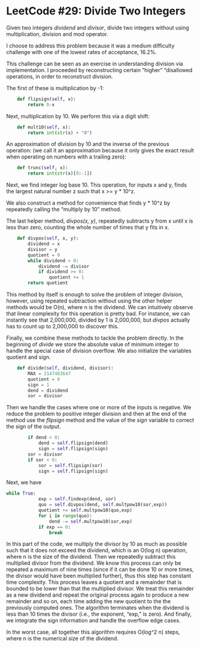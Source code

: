 # LeetCode #29: Divide Two Integers
Given two integers *dividend* and *divisor*, divide two integers without using multiplication, division and mod operator.

I choose to address this problem because it was a medium difficulty challenge with one of the lowest rates of acceptance, 16.2%.

This  challenge can be seen as an exercise in understanding division via implementation. I proceeded by reconstructing certain “higher” “disallowed operations, in order to reconstruct division.

The first of these is multiplication by -1:

```py
    def flipsign(self, x):
        return 0-x
```

Next, multiplication by 10. We perform this via a digit shift:

```py
    def mult10(self, x):
        return int(str(x) + "0")
```

An approximation of division by 10 and the inverse of the previous operation: (we call it an approximation because it only gives the exact result when operating on numbers with a trailing zero):

```py
    def trunc(self, x):
        return int(str(x)[0:-1])
```

Next, we find integer log base 10. This operation, for inputs x and y, finds the largest natural number z such that x >= y * 10^z.

We also construct a method for convenience that finds y * 10^z by repeatedly calling the “multiply by 10” method.

The last helper method, *divpos(x, y)*, repeatedly subtracts y from x until x is less than zero, counting the whole number of times that y  fits in x.

```py
    def divpos(self, x, y):
        dividend = x
        divisor = y
        quotient = 0
        while dividend > 0:
            dividend -= divisor
            if dividend >= 0:
                quotient += 1
        return quotient
```

This method by itself is enough to solve the problem of integer division, however, using repeated subtraction without using the other helper methods would be O(n), where n is the dividend.  We can intuitively observe that linear complexity for this operation is pretty bad. For instance, we can instantly see that 2,000,000, divided by 1 is 2,000,000, but *divpos* actually has to count up to 2,000,000 to discover this.

Finally, we combine these methods to tackle the problem directly. In the beginning of *divide* we store the absolute value of minimum integer to handle the special case of division overflow. We also initialize the variables quotient and sign.

```py
    def divide(self, dividend, divisor):
        MAX = 2147483647
        quotient = 0
        sign = 1
        dend = dividend
        sor = divisor
```

Then we handle the cases where one or more of the inputs is negative. We reduce the problem to positive integer division and then at the end of the method use the *flipsign*  method and the value of the *sign* variable to correct the sign of the output.

```py
        if dend < 0:
            dend = self.flipsign(dend)
            sign = self.flipsign(sign)
        sor = divisor
        if sor < 0:
            sor = self.flipsign(sor)
            sign = self.flipsign(sign)
```

Next, we have
```py
while True:
            exp = self.findexp(dend, sor)
            quo = self.divpos(dend, self.multpow10(sor,exp))
            quotient += self.multpow10(quo,exp)
            for i in range(quo):
                dend -= self.multpow10(sor,exp)
            if exp == 0:
                break
```

In this part of the code, we multiply the divisor by 10 as much as possible such that it does not exceed the dividend, which is an O(log n) operation, where n is the size of the dividend. Then we repeatedly subtract this multiplied divisor from the dividend. We know this process can only be repeated a maximum of nine times (since if it can be done 10 or more times, the divisor would have been multiplied further), thus this step has constant time complexity. This process leaves a quotient and a remainder that is bounded to be lower than that the multiplied divisor. We treat this remainder as a new dividend and repeat the original process again to produce a new remainder and so on, each time adding the new quotient to the the previously computed ones. The algorithm terminates when the dividend is less than 10 times the divisor (i.e., the exponent, “exp,” is zero).
And finally, we integrate the sign information and handle the overflow edge cases.

In the worst case, all together this algorithm requires O(log^2 n) steps, where n is the numerical size of the dividend.